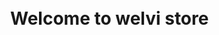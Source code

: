 <html>
<!--210525 upload(clear) download(clear)-->
<head>  
         <base href="/">
         <!--h1><p style="text-align:center;">Welcome to welvi store</p></h1-->
         <h1 id="list">Welcome to welvi store</h1>
         <meta charset="utf-8">
         <!--div id="list">theme list</div><br><br-->
         <meta http-equiv="Permissions-Policy" content="interest-cohort=()"/>
         <link rel="shortcut icon" href="#">
         <title>welvi store</title> 
         <style media="screen">
                  body{                     
                  display: flex;
                  min-height: 100vh;
                  width: 100%; 
                  pading: 0;
                  margin: 0;
                  algin-items: center;
                  justify-content: center;
                  flex-direction: column;
                  }
                           
                  #uploader {
                  -webkit-appearance: none;
                  appearance: none;
                  width: 50%;
                  margin-bottom: 10px;
                  }
         </style>
</head>
         
<body>
<h2 id="list">Upload Your Theme!</h2>
         <div class="theme-picker-view-toggle open" id="uploadTheme">
          <label className="btn btn-primary" for="fileButton">upload</label>
          <input type="file" value="upload" id="fileButton" style="display:none"/><br>
        </div>
<progress value="0" max="100" id="uploader">0%</progress>
         
<script src="https://www.gstatic.com/firebasejs/8.5.0/firebase-app.js"></script>
<script src="https://www.gstatic.com/firebasejs/8.5.0/firebase-analytics.js"></script>
<script src="https://www.gstatic.com/firebasejs/8.5.0/firebase-storage.js"></script>             
                  
<!--Authentication-->         
<script src="https://www.gstatic.com/firebasejs/8.5.0/firebase-auth.js"></script>
<script src="https://www.gstatic.com/firebasejs/8.5.0/firebase-firestore.js"></script>

<script>
         <!--initialize firebase-->
         var config = {
         apiKey: "AIzaSyBFpJ_jHiLPpl4HZckHefuj4_XJxSQTvlg",
         authDomain: "opensw-opener.firebaseapp.com",
         databaseURL: "https://opensw-opener-default-rtdb.firebaseio.com",
         projectId: "opensw-opener",
         storageBucket: "opensw-opener.appspot.com",
         messagingSenderId: "1073815196228",
         appId: "1:1073815196228:web:429c5a2c3af05df4922211",
         measurementId: "G-GCDBT9FVRL"
         };
         firebase.initializeApp(config);
         firebase.analytics; 
         
         var user = firebase.auth().currentUser;
         if (user) {
                  console.log("login success");
         } else {
                  console.log("login fail");
         }
         
         firebase.auth().onAuthStateChanged(function(user2) {
         if (user2) {
                  console.log("login success2");
         } else {
                  console.log("login fail2");
         }
         });
         
         user = firebase.auth().currentUser;
         var name, email, photoUrl, uid, emailVerified;

         if (user != null) {
         name = user.displayName;
         email = user.email;
         photoUrl = user.photoURL;
         emailVerified = user.emailVerified;
         uid = user.uid;  // The user's ID, unique to the Firebase project. Do NOT use
                   // this value to authenticate with your backend server, if
                   // you have one. Use User.getToken() instead.
         }
         
          <!-- download file-->
         var storage = firebase.storage();
         var storageRef = storage.ref();
         var listRef = storageRef.child('welvi/library');
         
         <!-- Find all the items.-->
         var i=-1;
         var list = document.getElementById('list');
         list.insertAdjacentHTML('afterend', '<section id="downloads">');
         //<section id="downloads">
         listRef.listAll().then(function(res) {
                  res.items.forEach(function(itemRef) { 
                           console.log(itemRef);
                           itemRef.getDownloadURL().then(function(url) {
                                    console.log('File available at', url);
                                    i++;
                                    var index = String(i);
                                    
                                    list.insertAdjacentHTML('afterend', '<a href="' + url + '" id="listNum' + index + '" class="btn">' + itemRef.name + '</a><br><br>');
         
                                    const xhr = new XMLHttpRequest();
                                    xhr.responseType = 'blob';
                                    xhr.onload = function(event) { var blob = xhr.response; };
                                    xhr.open('GET', url);
                                    xhr.send();
                                    });
                  }).catch(function(error) { 
                           switch (error.code) {
                                    case 'storage/object-not-found':
                                    // File doesn't exist
                                    break;
                                    case 'storage/unauthorized':
                                    // User doesn't have permission to access the object
                                    break;
                                    case 'storage/canceled':
                                    // User canceled the upload
                                    break;
                                    case 'storage/unknown':
                                    // Unknown error occurred, inspect the server response
                                    break;
                           }
                  });
         }).catch(function(error) {  });
         
         <!-- get elements-->
         var uploader = document.getElementById('uploader');
         var fileButton = document.getElementById('fileButton');
         
         <!-- listen for file selection-->
         fileButton.addEventListener('change', function(e) {
                  <!--get file-->
                  var file = e.target.files[0];
         
                  <!--create a storage ref-->
                  var storageRef = firebase.storage().ref('welvi/withhold/' + file.name);
         
         var uploadTheme = document.getElementById('uploadTheme');
         uploadTheme.insertAdjacentHTML('afterend', '<div id="fileName">'+file.name+'</div>');
         
                  <!--upload file-->
                  var task = storageRef.put(file);
         
                  <!--update progress bar-->
                  task.on('state_changed',
                  
                           function progress(snapshot) {
                           var percentage = (snapshot.bytesTransferred / snapshot.totalBytes) * 100;
                           uploader.value = percentage;
                           },
                  
                           function error(err) {
                  
                           },
                  
                           function complete() {
                  
                           }
                  
                  );
         });
         list.insertAdjacentHTML('afterend', '</section>');
         //</section>
</script>
</body>
        
</html>
